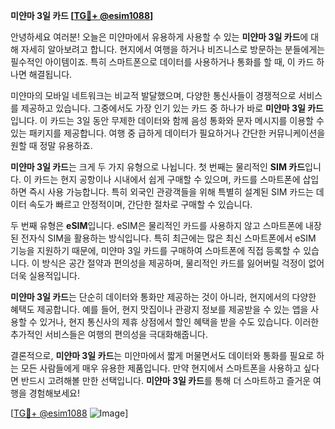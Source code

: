 **미얀마 3일 카드 [[TG💪+ @esim1088](https://t.me/s/esim1088)]**

안녕하세요 여러분! 오늘은 미얀마에서 유용하게 사용할 수 있는 **미얀마 3일 카드**에 대해 자세히 알아보려고 합니다. 현지에서 여행을 하거나 비즈니스로 방문하는 분들에게는 필수적인 아이템이죠. 특히 스마트폰으로 데이터를 사용하거나 통화를 할 때, 이 카드 하나면 해결됩니다.

미얀마의 모바일 네트워크는 비교적 발달했으며, 다양한 통신사들이 경쟁적으로 서비스를 제공하고 있습니다. 그중에서도 가장 인기 있는 카드 중 하나가 바로 **미얀마 3일 카드**입니다. 이 카드는 3일 동안 무제한 데이터와 함께 음성 통화와 문자 메시지를 이용할 수 있는 패키지를 제공합니다. 여행 중 급하게 데이터가 필요하거나 간단한 커뮤니케이션을 원할 때 정말 유용하죠.

**미얀마 3일 카드**는 크게 두 가지 유형으로 나뉩니다. 첫 번째는 물리적인 **SIM 카드**입니다. 이 카드는 현지 공항이나 시내에서 쉽게 구매할 수 있으며, 카드를 스마트폰에 삽입하면 즉시 사용 가능합니다. 특히 외국인 관광객들을 위해 특별히 설계된 SIM 카드는 데이터 속도가 빠르고 안정적이며, 간단한 절차로 구매할 수 있습니다.

두 번째 유형은 **eSIM**입니다. eSIM은 물리적인 카드를 사용하지 않고 스마트폰에 내장된 전자식 SIM을 활용하는 방식입니다. 특히 최근에는 많은 최신 스마트폰에서 eSIM 기능을 지원하기 때문에, 미얀마 3일 카드를 구매하여 스마트폰에 직접 등록할 수 있습니다. 이 방식은 공간 절약과 편의성을 제공하며, 물리적인 카드를 잃어버릴 걱정이 없어 더욱 실용적입니다.

**미얀마 3일 카드**는 단순히 데이터와 통화만 제공하는 것이 아니라, 현지에서의 다양한 혜택도 제공합니다. 예를 들어, 현지 맛집이나 관광지 정보를 제공받을 수 있는 앱을 사용할 수 있거나, 현지 통신사의 제휴 상점에서 할인 혜택을 받을 수도 있습니다. 이러한 추가적인 서비스들은 여행의 편의성을 극대화해줍니다.

결론적으로, **미얀마 3일 카드**는 미얀마에서 짧게 머물면서도 데이터와 통화를 필요로 하는 모든 사람들에게 매우 유용한 제품입니다. 만약 현지에서 스마트폰을 사용하고 싶다면 반드시 고려해볼 만한 선택입니다. **미얀마 3일 카드**를 통해 더 스마트하고 즐거운 여행을 경험해보세요!

[[TG💪+ @esim1088](https://t.me/s/esim1088) ![Image](https://i.postimg.cc/Y0z9fWf4/image.png)]
